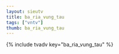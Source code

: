 ```yaml
--- 
layout: sieutv
title: ba_ria_vung_tau
tags: ["vntv"]
thumb: ba_ria_vung_tau
---
```

{% include tvadv key="ba_ria_vung_tau" %}
